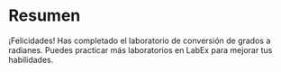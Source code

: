 # Resumen

¡Felicidades! Has completado el laboratorio de conversión de grados a radianes. Puedes practicar más laboratorios en LabEx para mejorar tus habilidades.

